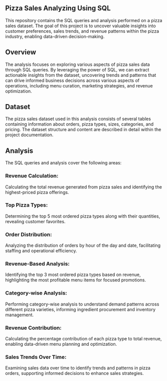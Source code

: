 
## Pizza Sales Analyzing Using SQL
This repository contains the SQL queries and analysis performed on a pizza sales dataset. The goal of this project is to uncover valuable insights into customer preferences, sales trends, and revenue patterns within the pizza industry, enabling data-driven decision-making.

## Overview
The analysis focuses on exploring various aspects of pizza sales data through SQL queries. By leveraging the power of SQL, we can extract actionable insights from the dataset, uncovering trends and patterns that can drive informed business decisions across various aspects of operations, including menu curation, marketing strategies, and revenue optimization.

## Dataset
The pizza sales dataset used in this analysis consists of several tables containing information about orders, pizza types, sizes, categories, and pricing. The dataset structure and content are described in detail within the project documentation.

## Analysis
The SQL queries and analysis cover the following areas:
### Revenue Calculation: 
Calculating the total revenue generated from pizza sales and identifying the highest-priced pizza offerings.
### Top Pizza Types: 
Determining the top 5 most ordered pizza types along with their quantities, revealing customer favorites.
### Order Distribution: 
Analyzing the distribution of orders by hour of the day and date, facilitating staffing and operational efficiency.
### Revenue-Based Analysis: 
Identifying the top 3 most ordered pizza types based on revenue, highlighting the most profitable menu items for focused promotions.
### Category-wise Analysis: 
Performing category-wise analysis to understand demand patterns across different pizza varieties, informing ingredient procurement and inventory management.
### Revenue Contribution:
Calculating the percentage contribution of each pizza type to total revenue, enabling data-driven menu planning and optimization.
### Sales Trends Over Time: 
Examining sales data over time to identify trends and patterns in pizza orders, supporting informed decisions to enhance sales strategies.
